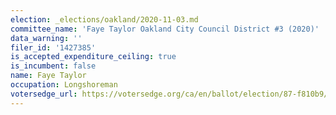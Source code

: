 ```yaml
---
election: _elections/oakland/2020-11-03.md
committee_name: 'Faye Taylor Oakland City Council District #3 (2020)'
data_warning: ''
filer_id: '1427385'
is_accepted_expenditure_ceiling: true
is_incumbent: false
name: Faye Taylor
occupation: Longshoreman
votersedge_url: https://votersedge.org/ca/en/ballot/election/87-f810b9/address/null/zip/94611/contests/contest/21267/candidate/151396?cty=ca%2falm
---
```

